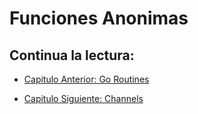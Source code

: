 # Funciones Anonimas

## Continua la lectura:

- [Capitulo Anterior: Go Routines](./../43_GoRoutines)

- [Capitulo Siguiente: Channels](./../45_Channels)
